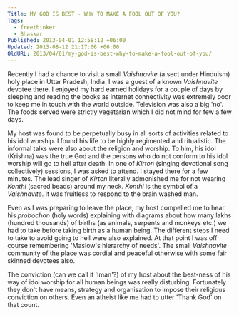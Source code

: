 ```yaml
---
Title: MY GOD IS BEST - WHY TO MAKE A FOOL OUT OF YOU?
Tags:
  - freethinker
  - Bhaskar
Published: 2013-04-01 12:58:12 +06:00
Updated: 2013-08-12 21:17:06 +06:00
OldURL: 2013/04/01/my-god-is-best-why-to-make-a-fool-out-of-you/
---
```


Recently I had a chance to visit a small <em>Vaishnavite</em> (a sect under Hinduism) holy place in Uttar Pradesh, India. I was a guest of a known <em>Vaishnavite</em> devotee there. I enjoyed my hard earned holidays for a couple of days by sleeping and reading the books as internet connectivity was extremely poor to keep me in touch with the world outside. Television was also a big 'no'. The foods served were strictly vegetarian which I did not mind for few a few days.

My host was found to be perpetually busy in all sorts of activities related to his idol worship. I found his life to be highly regimented and ritualistic. The informal talks were also about the religion and worship. To him, his idol (Krishna) was the true God and the persons who do not conform to his idol worship will go to hell after death. In one of <em>Kirton</em> (singing devotional song collectively) sessions, I was asked to attend. I stayed there for a few minutes. The lead singer of <em>Kirton</em> literally admonished me for not wearing <em>Konthi</em> (sacred beads) around my neck. <em>Konthi</em> is the symbol of a <em>Vaishnavite</em>. It was fruitless to respond to the brain washed man.

Even as I was preparing to leave the place, my host compelled me to hear his <em>probochon</em> (holy words) explaining with diagrams about how many lakhs (hundred thousands) of births (as animals, serpents and monkeys etc.) we had to take before taking birth as a human being. The different steps I need to take to avoid going to hell were also explained. At that point I was off course remembering 'Maslow's hierarchy of needs'. The small <em>Vaishnavite</em> community of the place was cordial and peaceful otherwise with some fair skinned devotees also.

The conviction (can we call it 'Iman'?) of my host about the best-ness of his way of idol worship for all human beings was really disturbing. Fortunately they don't have means, strategy and organisation to impose their religious conviction on others. Even an atheist like me had to utter 'Thank God' on that count. 

